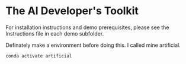# The AI Developer's Toolkit

For installation instructions and demo prerequisites, please see the Instructions file in each demo subfolder.

Definately make a environment before doing this. I called mine artificial.

```bash
conda activate artificial
```
